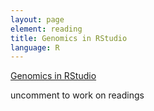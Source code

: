 ```yaml
---
layout: page
element: reading
title: Genomics in RStudio
language: R
---
```

[Genomics in RStudio](https://datacarpentry.org/genomics-r-intro/)

uncomment to work on  readings

<!--

### Reference
- [A Guide for Data Carpentry Semester]({{ site.baseurl }}/materials/Walkthrough-R)
- [R Reference](http://swcarpentry.github.io/r-novice-inflammation/reference.html)

-->